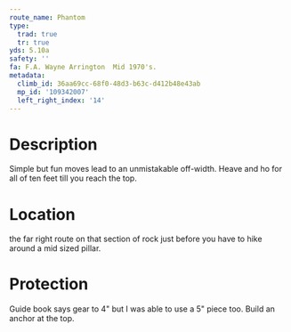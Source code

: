 ```yaml
---
route_name: Phantom
type:
  trad: true
  tr: true
yds: 5.10a
safety: ''
fa: F.A. Wayne Arrington  Mid 1970's.
metadata:
  climb_id: 36aa69cc-68f0-48d3-b63c-d412b48e43ab
  mp_id: '109342007'
  left_right_index: '14'
---
```

# Description
Simple but fun moves lead to an unmistakable off-width. Heave and ho for all of ten feet till you reach the top.

# Location
the far right route on that section of rock just before you have to hike around a mid sized pillar.

# Protection
Guide book says gear to 4" but I was able to use a 5" piece too. Build an anchor at the top.
